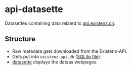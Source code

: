 # api-datasette

Datasettes containing data related to [api.existenz.ch](https://api.existenz.ch).

## Structure

- Raw metadata gets downloaded from the Existenz-API.
- Gets put into `existenz-api.db` ([SQLite file](https://sqlite.org)).
- [datasette](https://datasette.io) displays the dataas webpages.
